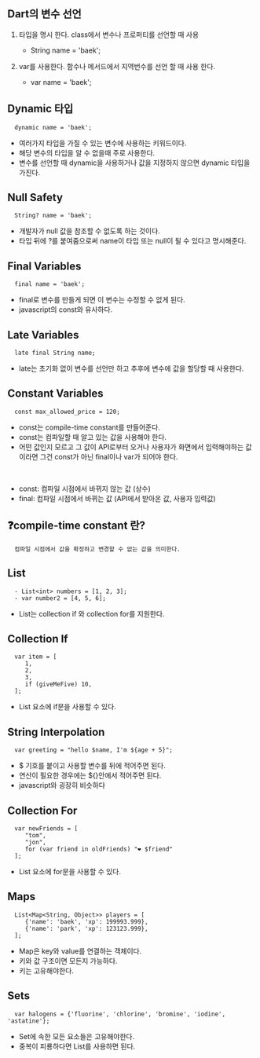 ## Dart의 변수 선언

1. 타입을 명시 한다. class에서 변수나 프로퍼티를 선언할 때 사용

   - String name = 'baek';

2. var를 사용한다. 함수나 메서드에서 지역번수를 선언 할 때 사용 한다.
   - var name = 'baek';

## Dynamic 타입

      dynamic name = 'baek';

- 여러가지 타입을 가질 수 있는 변수에 사용하는 키워드이다.
- 해당 변수의 타입을 알 수 없을때 주로 사용한다.
- 변수를 선언할 때 dynamic을 사용하거나 값을 지정하지 않으면 dynamic 타입을 가진다.

## Null Safety

      String? name = 'baek';

- 개발자가 null 값을 참조할 수 없도록 하는 것이다.
- 타입 뒤에 ?를 붙여줌으로써 name이 타입 또는 null이 될 수 있다고 명시해준다.

## Final Variables

      final name = 'baek';

- final로 변수를 만들게 되면 이 변수는 수정할 수 없게 된다.
- javascript의 const와 유사하다.

## Late Variables

      late final String name;

- late는 초기화 없이 변수를 선언만 하고 추후에 변수에 값을 할당할 때 사용한다.

## Constant Variables

      const max_allowed_price = 120;

- const는 compile-time constant를 만들어준다.
- const는 컴파일할 때 알고 있는 값을 사용해야 한다.
- 어떤 값인지 모르고 그 값이 API로부터 오거나 사용자가 화면에서 입력해야하는 값이라면 그건 const가 아닌 final이나 var가 되어야 한다.

<br/>

- const: 컴파일 시점에서 바뀌지 않는 값 (상수)
- final: 컴파일 시점에서 바뀌는 값 (API에서 받아온 값, 사용자 입력값)

## ❓compile-time constant 란?

      컴파일 시점에서 값을 확정하고 변경할 수 없는 값을 의미한다.

## List

      - List<int> numbers = [1, 2, 3];
      - var number2 = [4, 5, 6];

- List는 collection if 와 collection for를 지원한다.

## Collection If

      var item = [
         1,
         2,
         3,
         if (giveMeFive) 10,
      ];

- List 요소에 if문을 사용할 수 있다.

## String Interpolation

      var greeting = "hello $name, I'm ${age + 5}";

- \$ 기호를 붙이고 사용할 변수를 뒤에 적어주면 된다.
- 연산이 필요한 경우에는 \${}안에서 적어주면 된다.
- javascript와 굉장히 비슷하다

## Collection For

      var newFriends = [
         "tom",
         "jon",
         for (var friend in oldFriends) "❤️ $friend"
      ];

- List 요소에 for문을 사용할 수 있다.

## Maps

      List<Map<String, Object>> players = [
         {'name': 'baek', 'xp': 199993.999},
         {'name': 'park', 'xp': 123123.999},
      ];

- Map은 key와 value를 연결하는 객체이다.
- 키와 값 구조이면 모든지 가능하다.
- 키는 고유해야한다.

## Sets

      var halogens = {'fluorine', 'chlorine', 'bromine', 'iodine', 'astatine'};

- Set에 속한 모든 요소들은 고유해야한다.
- 중복이 피룡하다면 List를 사용하면 된다.
